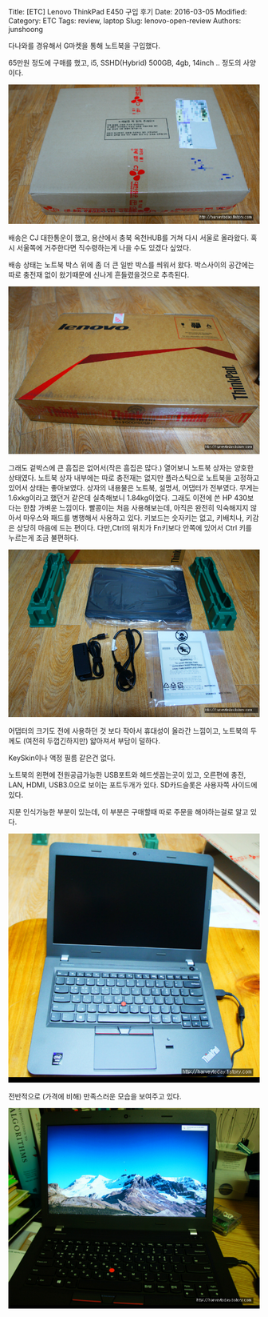Title: [ETC] Lenovo ThinkPad E450 구입 후기
Date: 2016-03-05
Modified:
Category: ETC
Tags: review, laptop
Slug: lenovo-open-review
Authors: junshoong

다나와를 경유해서 G마켓을 통해 노트북을 구입했다.

65만원 정도에 구매를 했고, i5, SSHD(Hybrid) 500GB, 4gb, 14inch .. 정도의 사양이다.

 ![상자](/images/2016-03-05/01.jpg)


배송은 CJ 대한통운이 했고, 용산에서 충북 옥천HUB를 거쳐 다시 서울로 올라왔다. 혹시 서울쪽에 거주한다면 직수령하는게 나을 수도 있겠다 싶었다.

배송 상태는 노트북 박스 위에 좀 더 큰 일반 박스를 씌워서 왔다. 박스사이의 공간에는 따로 충전재 없이 왔기때문에 신나게 흔들렸을것으로 추측된다.


 ![상자2](/images/2016-03-05/02.jpg)


그래도 겉박스에 큰 흠집은 없어서(작은 흠집은 많다.) 열어보니 노트북 상자는 양호한 상태였다. 노트북 상자 내부에는 따로 충전재는 없지만 플라스틱으로 노트북을 고정하고 있어서 상태는 좋아보였다. 상자의 내용물은 노트북, 설명서, 어댑터가 전부였다. 무게는 1.6xkg이라고 했던거 같은데 실측해보니 1.84kg이었다. 그래도 이전에 쓴 HP 430보다는 한참 가벼운 느낌이다.  빨콩이는 처음 사용해보는데, 아직은 완전히 익숙해지지 않아서 마우스와 패드를 병행해서 사용하고 있다. 키보드는 숫자키는 없고, 키배치나, 키감은 상당히 마음에 드는 편이다. 다만,Ctrl의 위치가 Fn키보다 안쪽에 있어서 Ctrl 키를 누르는게 조금 불편하다.


 ![제품 구성](/images/2016-03-05/03.jpg)


어댑터의 크기도 전에 사용하던 것 보다 작아서 휴대성이 올라간 느낌이고, 노트북의 두께도 (여전히 두껍긴하지만) 얇아져서 부담이 덜하다.

KeySkin이나 액정 필름 같은건 없다.

노트북의 왼편에 전원공급가능한 USB포트와 헤드셋꼽는곳이 있고, 오른편에 충전, LAN, HDMI, USB3.0으로 보이는 포트두개가 있다. SD카드슬롯은 사용자쪽 사이드에 있다.

지문 인식가능한 부분이 있는데, 이 부분은 구매할때 따로 주문을 해야하는걸로 알고 있다.



 ![제품 사진](/images/2016-03-05/04.jpg)



전반적으로 (가격에 비해) 만족스러운 모습을 보여주고 있다.


 ![제품 사진2](/images/2016-03-05/05.jpg)
